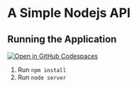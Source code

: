 # A Simple Nodejs API

## Running the Application

[![Open in GitHub Codespaces](https://github.com/codespaces/badge.svg)](https://codespaces.new/jrandym/github-codespaces-LL)

1. Run `npm install`
2. Run `node server`
